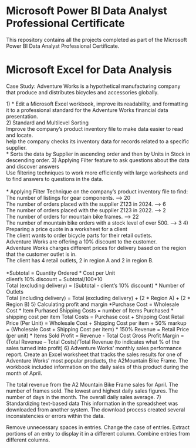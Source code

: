 # Microsoft Power BI Data Analyst Professional Certificate
This repository contains all the projects completed as part of the Microsoft Power BI Data Analyst Professional Certificate.

# Microsoft Excel for Data Analysis
Case Study:
Adventure Works is a hypothetical manufacturing company that produce and distributes bicycles and accessories globally.
<div> 1) * Edit a Microsoft Excel workbook, improve its readability, and formatting it to a professional standard for the Adventure Works financial data presentation. </div>
2)	Standard and Multilevel Sorting <br>
Improve the company’s product inventory file to make data easier to read and locate. <br>
help the company checks its inventory data for records related to a specific supplier. <br>
* Sorts the data by Supplier in ascending order and then by Units in Stock in descending order. 
3)	Applying Filter feature to ask questions about the data and discover answers <br>
Use filtering techniques to work more efficiently with large worksheets and to find answers to questions in the data. <br><br>
* Applying Filter Technique on the company’s product inventory file to find: <br>
The number of listings for gear components.	--> 20 <br>
The number of orders placed with the supplier Z123 in 2024.    -->  6 <br>
The number of orders placed with the supplier Z123 in 2022.    --> 2 <br>
The number of orders for mountain bike frames. --> 22 <br>
The number of mountain bike orders with a stock level of over 500.   --> 3 
4)	Preparing a price quote in a worksheet for a client <br>
The client wants to order bicycle parts for their retail outlets. <br>
Adventure Works are offering a 10% discount to the customer. <br>
Adventure Works charges different prices for delivery based on the region that the customer outlet is in. <br>
The client has 4 retail outlets, 2 in region A and 2 in region B.<br><br>
*Subtotal = Quantity Ordered * Cost per Unit <br>
client’s 10% discount = Subtotal/100*10 <br>
Total (excluding delivery) = (Subtotal - client’s 10% discount) * Number of Outlets <br>
Total (including delivery) = Total (excluding delivery) + (2 * Region A) + (2 * Region B)
5)	Calculating profit and margin
*Purchase Cost = Wholesale Cost * Item Purhased
Shipping Costs = number of Items Purchased * shipping cost per item
Total Costs = Purchase cost + Shipping Cost
Retail Price (Per Unit) = Wholesale Cost + Shipping Cost per item + 50% markup
    = (Wholesale Cost + Shipping Cost per item) * 150%
	Revenue = Retail Price (per unit) * Items Sold
	Profit = Revenue - Total Cost
	Gross Profit Margin = (Total Revenue – Total Costs)/Total Revenue
	(to indicates what % of the sales turned into profit)
6)	Adventure Works’ monthly sales performance report.
Create an Excel worksheet that tracks the sales results for one of Adventure Works' most popular products, the A2Mountain Bike Frame.
The workbook included information on the daily sales of this product during the month of April.

The total revenue from the A2 Mountain Bike Frame sales for April.
The number of frames sold.
The lowest and highest daily sales figures.
The number of days in the month.
The overall daily sales average.
7)	Standardizing text-based data
This information in the spreadsheet was downloaded from another system. The download process created several inconsistencies or errors within the data.

Remove unnecessary spaces in entries.
Change the case of entries.
Extract portions of an entry to display it in a different column.
Combine entries from different columns.


